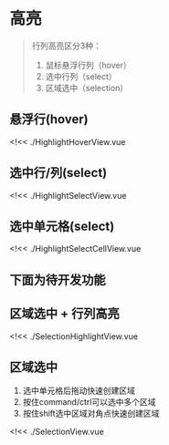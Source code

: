 # 高亮

> 行列高亮区分3种：
>
> 1. 鼠标悬浮行列（hover）
> 2. 选中行列（select）
> 3. 区域选中（selection）

## 悬浮行(hover)

<!<< ./HighlightHoverView.vue

## 选中行/列(select)

<!<< ./HighlightSelectView.vue

## 选中单元格(select)

<!<< ./HighlightSelectCellView.vue

## 下面为待开发功能

## 区域选中 + 行列高亮

<!<< ./SelectionHighlightView.vue

## 区域选中

1. 选中单元格后拖动快速创建区域
2. 按住command/ctrl可以选中多个区域
3. 按住shift选中区域对角点快速创建区域

<!<< ./SelectionView.vue
